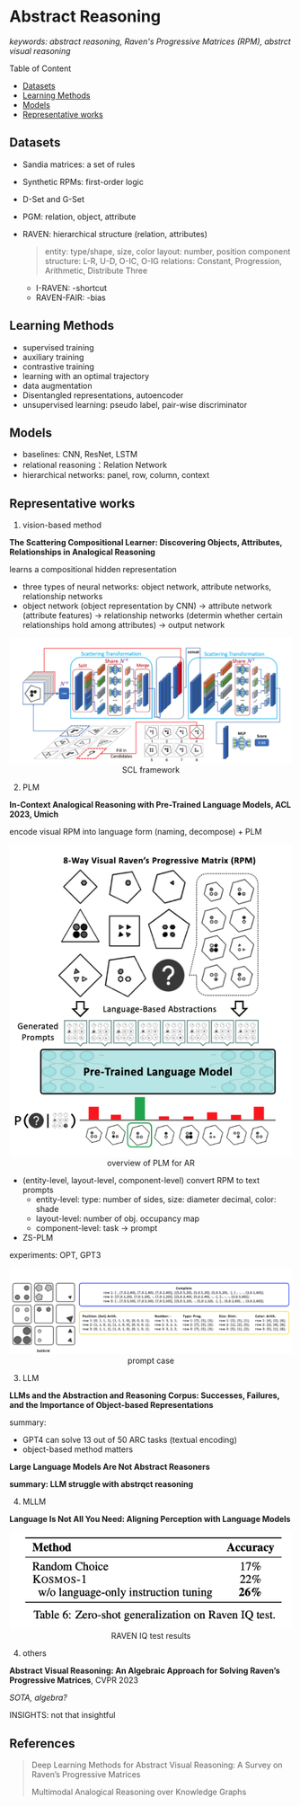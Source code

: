 # Abstract Reasoning

*keywords: abstract reasoning, Raven's Progressive Matrices (RPM), abstrct visual reasoning*

Table of Content

- [Datasets](#datasets)
- [Learning Methods](#learning-methods)
- [Models](#models)
- [Representative works](#representative-works)

## Datasets

* Sandia matrices: a set of rules
* Synthetic RPMs: first-order logic
* D-Set and G-Set
* PGM: relation, object, attribute
* RAVEN: hierarchical structure (relation, attributes)

  > entity: type/shape, size, color
  > layout: number, position
  > component structure: L-R, U-D, O-IC, O-IG
  > relations: Constant, Progression, Arithmetic, Distribute Three
  >

  * I-RAVEN: -shortcut
  * RAVEN-FAIR: -bias

## Learning Methods

* supervised training
* auxiliary training
* contrastive training
* learning with an optimal trajectory
* data augmentation
* Disentangled representations, autoencoder
* unsupervised learning: pseudo label, pair-wise discriminator

## Models

* baselines: CNN, ResNet, LSTM
* relational reasoning：Relation Network
* hierarchical networks: panel, row, column, context

## Representative works

1. vision-based method

**The Scattering Compositional Learner: Discovering Objects, Attributes, Relationships in Analogical Reasoning**

learns a compositional hidden representation

* three types of neural networks: object network, attribute networks, relationship networks
* object network (object representation by CNN) -> attribute network (attribute features) -> relationship networks (determin whether certain relationships hold among attributes) -> output network

<center>
  <img
  src="images/SCL.png">
  <figcaption> SCL framework</figcaption>
</center>

<!-- ![SCL](images/SCL.png "SCL framework")
*framework of SCL* -->

2. PLM

**In-Context Analogical Reasoning with Pre-Trained Language Models, ACL 2023, Umich**

encode visual RPM into language form (naming, decompose) + PLM

<center>
  <img src="images/PLMR1.png">
  <figcaption>overview of PLM for AR</figcaption>
</center>

* (entity-level, layout-level, component-level) convert RPM to text prompts
  * entity-level: type: number of sides, size: diameter decimal, color: shade
  * layout-level: number of obj. occupancy map
  * component-level: task -> prompt
* ZS-PLM

experiments: OPT, GPT3

<center>
  <img src="images/PLMR2.png">
  <figcaption>prompt case</figcaption>
</center>

3. LLM

**LLMs and the Abstraction and Reasoning Corpus: Successes, Failures, and the Importance of Object-based Representations**

summary:

* GPT4 can solve 13 out of 50 ARC tasks (textual encoding)
* object-based method matters

**Large Language Models Are Not Abstract Reasoners**

**summary: LLM struggle with abstrqct reasoning**

4. MLLM

**Language Is Not All You Need: Aligning Perception with Language Models**

<center>
  <img src="images/kosmos1.png">
  <figcaption>RAVEN IQ test results</figcaption>
</center>

4. others

**Abstract Visual Reasoning: An Algebraic Approach for Solving Raven’s Progressive Matrices**, CVPR 2023

*SOTA, algebra?*

INSIGHTS: not that insightful

## References

> Deep Learning Methods for Abstract Visual Reasoning: A Survey on Raven’s Progressive Matrices
>
> Multimodal Analogical Reasoning over Knowledge Graphs
